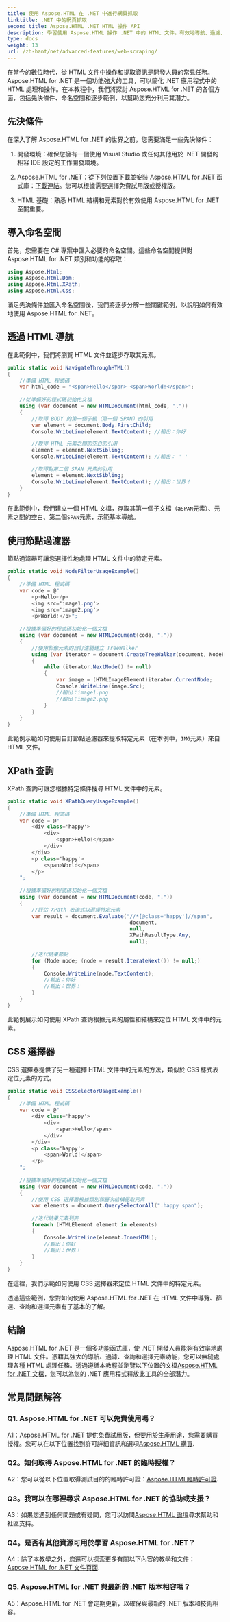 ```yaml
---
title: 使用 Aspose.HTML 在 .NET 中進行網頁抓取
linktitle: .NET 中的網頁抓取
second_title: Aspose.HTML .NET HTML 操作 API
description: 學習使用 Aspose.HTML 操作 .NET 中的 HTML 文件。有效地導航、過濾、查詢和選擇元素以增強 Web 開發。
type: docs
weight: 13
url: /zh-hant/net/advanced-features/web-scraping/
---
```


在當今的數位時代，從 HTML 文件中操作和提取資訊是開發人員的常見任務。 Aspose.HTML for .NET 是一個功能強大的工具，可以簡化 .NET 應用程式中的 HTML 處理和操作。在本教程中，我們將探討 Aspose.HTML for .NET 的各個方面，包括先決條件、命名空間和逐步範例，以幫助您充分利用其潛力。

## 先決條件

在深入了解 Aspose.HTML for .NET 的世界之前，您需要滿足一些先決條件：

1. 開發環境：確保您擁有一個使用 Visual Studio 或任何其他用於 .NET 開發的相容 IDE 設定的工作開發環境。

2.  Aspose.HTML for .NET：從下列位置下載並安裝 Aspose.HTML for .NET 函式庫：[下載連結](https://releases.aspose.com/html/net/)。您可以根據需要選擇免費試用版或授權版。

3. HTML 基礎：熟悉 HTML 結構和元素對於有效使用 Aspose.HTML for .NET 至關重要。

## 導入命名空間

首先，您需要在 C# 專案中匯入必要的命名空間。這些命名空間提供對 Aspose.HTML for .NET 類別和功能的存取：

```csharp
using Aspose.Html;
using Aspose.Html.Dom;
using Aspose.Html.XPath;
using Aspose.Html.Css;
```

滿足先決條件並匯入命名空間後，我們將逐步分解一些關鍵範例，以說明如何有效地使用 Aspose.HTML for .NET。

## 透過 HTML 導航

在此範例中，我們將瀏覽 HTML 文件並逐步存取其元素。

```csharp
public static void NavigateThroughHTML()
{
    //準備 HTML 程式碼
    var html_code = "<span>Hello</span> <span>World!</span>";
    
    //從準備好的程式碼初始化文檔
    using (var document = new HTMLDocument(html_code, "."))
    {
        //取得 BODY 的第一個子級（第一個 SPAN）的引用
        var element = document.Body.FirstChild;
        Console.WriteLine(element.TextContent); //輸出：你好

        //取得 HTML 元素之間的空白的引用
        element = element.NextSibling;
        Console.WriteLine(element.TextContent); //輸出： ' '

        //取得對第二個 SPAN 元素的引用
        element = element.NextSibling;
        Console.WriteLine(element.TextContent); //輸出：世界！
    }
}
```

在此範例中，我們建立一個 HTML 文檔，存取其第一個子文檔（a`SPAN`元素）、元素之間的空白、第二個`SPAN`元素，示範基本導航。

## 使用節點過濾器

節點過濾器可讓您選擇性地處理 HTML 文件中的特定元素。

```csharp
public static void NodeFilterUsageExample()
{
    //準備 HTML 程式碼
    var code = @"
        <p>Hello</p>
        <img src='image1.png'>
        <img src='image2.png'>
        <p>World!</p>";
    
    //根據準備好的程式碼初始化一個文檔
    using (var document = new HTMLDocument(code, "."))
    {
        //使用影像元素的自訂濾鏡建立 TreeWalker
        using (var iterator = document.CreateTreeWalker(document, NodeFilter.SHOW_ALL, new OnlyImageFilter()))
        {
            while (iterator.NextNode() != null)
            {
                var image = (HTMLImageElement)iterator.CurrentNode;
                Console.WriteLine(image.Src);
                //輸出：image1.png
                //輸出：image2.png
            }
        }
    }
}
```

此範例示範如何使用自訂節點過濾器來提取特定元素（在本例中，`IMG`元素）來自 HTML 文件。

## XPath 查詢

XPath 查詢可讓您根據特定條件搜尋 HTML 文件中的元素。

```csharp
public static void XPathQueryUsageExample()
{
    //準備 HTML 程式碼
    var code = @"
        <div class='happy'>
            <div>
                <span>Hello!</span>
            </div>
        </div>
        <p class='happy'>
            <span>World</span>
        </p>
    ";
    
    //根據準備好的程式碼初始化一個文檔
    using (var document = new HTMLDocument(code, "."))
    {
        //評估 XPath 表達式以選擇特定元素
        var result = document.Evaluate("//*[@class='happy']//span",
                                        document,
                                        null,
                                        XPathResultType.Any,
                                        null);
        
        //迭代結果節點
        for (Node node; (node = result.IterateNext()) != null;)
        {
            Console.WriteLine(node.TextContent);
            //輸出：你好
            //輸出：世界！
        }
    }
}
```

此範例展示如何使用 XPath 查詢根據元素的屬性和結構來定位 HTML 文件中的元素。

## CSS 選擇器

CSS 選擇器提供了另一種選擇 HTML 文件中的元素的方法，類似於 CSS 樣式表定位元素的方式。

```csharp
public static void CSSSelectorUsageExample()
{
    //準備 HTML 程式碼
    var code = @"
        <div class='happy'>
            <div>
                <span>Hello</span>
            </div>
        </div>
        <p class='happy'>
            <span>World!</span>
        </p>
    ";
    
    //根據準備好的程式碼初始化一個文檔
    using (var document = new HTMLDocument(code, "."))
    {
        //使用 CSS 選擇器根據類別和層次結構提取元素
        var elements = document.QuerySelectorAll(".happy span");
        
        //迭代結果元素列表
        foreach (HTMLElement element in elements)
        {
            Console.WriteLine(element.InnerHTML);
            //輸出：你好
            //輸出：世界！
        }
    }
}
```

在這裡，我們示範如何使用 CSS 選擇器來定位 HTML 文件中的特定元素。

透過這些範例，您對如何使用 Aspose.HTML for .NET 在 HTML 文件中導覽、篩選、查詢和選擇元素有了基本的了解。

## 結論

 Aspose.HTML for .NET 是一個多功能函式庫，使 .NET 開發人員能夠有效率地處理 HTML 文件。憑藉其強大的導航、過濾、查詢和選擇元素功能，您可以無縫處理各種 HTML 處理任務。透過遵循本教程並瀏覽以下位置的文檔[Aspose.HTML for .NET 文檔](https://reference.aspose.com/html/net/)，您可以為您的 .NET 應用程式釋放此工具的全部潛力。

## 常見問題解答

### Q1. Aspose.HTML for .NET 可以免費使用嗎？

A1：Aspose.HTML for .NET 提供免費試用版，但要用於生產用途，您需要購買授權。您可以在以下位置找到許可詳細資訊和選項[Aspose.HTML 購買](https://purchase.aspose.com/buy).

### Q2。如何取得 Aspose.HTML for .NET 的臨時授權？

 A2：您可以從以下位置取得測試目的的臨時許可證：[Aspose.HTML臨時許可證](https://purchase.aspose.com/temporary-license/).

### Q3。我可以在哪裡尋求 Aspose.HTML for .NET 的協助或支援？

 A3：如果您遇到任何問題或有疑問，您可以訪問[Aspose.HTML 論壇](https://forum.aspose.com/)尋求幫助和社區支持。

### Q4。是否有其他資源可用於學習 Aspose.HTML for .NET？

 A4：除了本教學之外，您還可以探索更多有關以下內容的教學和文件：[Aspose.HTML for .NET 文件頁面](https://reference.aspose.com/html/net/).

### Q5. Aspose.HTML for .NET 與最新的 .NET 版本相容嗎？

A5：Aspose.HTML for .NET 會定期更新，以確保與最新的 .NET 版本和技術相容。